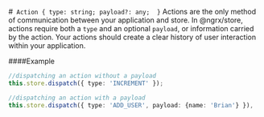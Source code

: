 #` Action { type: string; payload?: any;  }`
Actions are the only method of communication between your application and store. In @ngrx/store, actions require both a `type` and an optional `payload`, or information carried by the action. Your actions should create a clear history of user interaction within your application.

####Example
```ts
//dispatching an action without a payload
this.store.dispatch({ type: 'INCREMENT' });

//dispatching an action with a payload
this.store.dispatch({ type: 'ADD_USER', payload: {name: 'Brian'} }),
```

